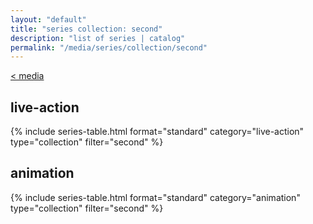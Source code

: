 ```yaml
---
layout: "default"
title: "series collection: second"
description: "list of series | catalog"
permalink: "/media/series/collection/second"
---
```

[< media](media.md)

## live-action

{% include series-table.html format="standard" category="live-action" type="collection" filter="second" %}

## animation

{% include series-table.html format="standard" category="animation" type="collection" filter="second" %}
